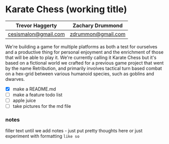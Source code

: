 # Karate Chess (working title) 
| Trevor Haggerty | Zachary Drummond |
| ------------- | ------------- |
| cesismalon@gmail.com | zdrummon@gmail.com |

We're building a game for multiple platforms as both a test for ourselves and a productive thing for personal enjoyment and the enrichment of those that will be able to play it. We're currently calling it Karate Chess but it's based on a fictional world we crafted for a previous game project that went by the name Retribution, and primarily involves tactical turn based combat on a hex-grid between various humanoid species, such as goblins and dwarves.

- [x] make a README.md
- [ ] make a feature todo list
- [ ] apple juice
- [ ] take pictures for the md file

 ### notes
filler text until we add notes - just put pretty thoughts here
or just experiment with formatting `like so`
